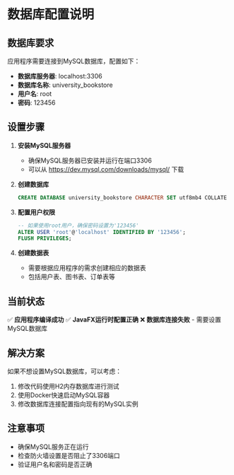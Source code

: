 # 数据库配置说明

## 数据库要求

应用程序需要连接到MySQL数据库，配置如下：

- **数据库服务器**: localhost:3306
- **数据库名称**: university_bookstore
- **用户名**: root
- **密码**: 123456

## 设置步骤

1. **安装MySQL服务器**
   - 确保MySQL服务器已安装并运行在端口3306
   - 可以从 https://dev.mysql.com/downloads/mysql/ 下载

2. **创建数据库**
   ```sql
   CREATE DATABASE university_bookstore CHARACTER SET utf8mb4 COLLATE utf8mb4_unicode_ci;
   ```

3. **配置用户权限**
   ```sql
   -- 如果使用root用户，确保密码设置为'123456'
   ALTER USER 'root'@'localhost' IDENTIFIED BY '123456';
   FLUSH PRIVILEGES;
   ```

4. **创建数据表**
   - 需要根据应用程序的需求创建相应的数据表
   - 包括用户表、图书表、订单表等

## 当前状态

✅ **应用程序编译成功**
✅ **JavaFX运行时配置正确**
❌ **数据库连接失败** - 需要设置MySQL数据库

## 解决方案

如果不想设置MySQL数据库，可以考虑：
1. 修改代码使用H2内存数据库进行测试
2. 使用Docker快速启动MySQL容器
3. 修改数据库连接配置指向现有的MySQL实例

## 注意事项

- 确保MySQL服务正在运行
- 检查防火墙设置是否阻止了3306端口
- 验证用户名和密码是否正确